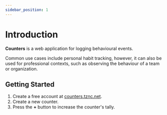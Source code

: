 ```yaml
---
sidebar_position: 1
---
```


# Introduction

**Counters** is a web application for logging behavioural events.

Common use cases include personal habit tracking, however, it can also be used for professional contexts, such as observing the behaviour of a team or organization.

## Getting Started

1. Create a free account at [counters.tznc.net](https://becounters.tznc.net).
2. Create a new counter.
3. Press the **+** button to increase the counter's tally.
